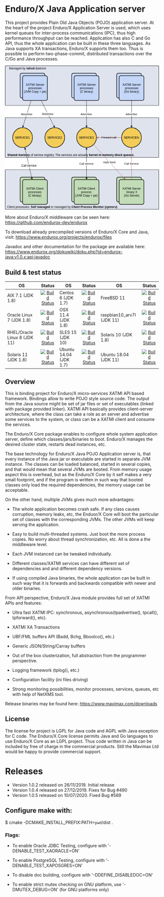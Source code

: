 # Enduro/X Java Application server

This project provides Plain Old Java Objects (POJO) application server. At the
heart of the project Enduro/X Application Server is used, which uses kernel queues
for inter-process communications (IPC), thus high performance throughput can be
reached. Application has also C and Go API, thus the whole application can
be built in these three languages. As Java supports XA transactions, Enduro/X
supports them too. Thus is possible to perform two-phase-commit, distributed
transactions over the C/Go and Java processes.

![Alt text](doc/img/endurox-java.png?raw=true "Enduro/X Multi Processing model")

More about Enduro/X middleware can be seen here: https://github.com/endurox-dev/endurox

To download already precompiled versions of Enduro/X Core and Java, visit:
https://www.endurox.org/projects/endurox/files

Javadoc and other documentation for the package are available here: 
https://www.endurox.org/dokuwiki/doku.php?id=endurox-java:v1.0.x:api:javadoc


## Build & test status

| OS   |      Status      | OS       |      Status   |OS       |      Status   |
|----------|:-------------:|----------|:-------------:|----------|:-------------:|
| AIX 7.1 (JDK 1.8)|  [![Build Status](http://www.silodev.com:9090/jenkins/buildStatus/icon?job=endurox-java-aix7_1)](http://www.silodev.com:9090/jenkins/job/endurox-java-aix7_1/) |Centos 6 (JDK 1.7)|[![Build Status](http://www.silodev.com:9090/jenkins/buildStatus/icon?job=endurox-java-centos6)](http://www.silodev.com:9090/jenkins/job/endurox-java-centos6/)|FreeBSD 11|[![Build Status](http://www.silodev.com:9090/jenkins/buildStatus/icon?job=endurox-java-freebsd11)](http://www.silodev.com:9090/jenkins/job/endurox-java-freebsd11/)|
|Oracle Linux 7 (JDK 1.8)|[![Build Status](http://www.silodev.com:9090/jenkins/buildStatus/icon?job=endurox-java-ol7)](http://www.silodev.com:9090/jenkins/job/endurox-java-ol7/)|OSX 11.4 (JDK 1.8)|[![Build Status](http://www.silodev.com:9090/jenkins/buildStatus/icon?job=endurox-java-osx11_4)](http://www.silodev.com:9090/jenkins/job/endurox-java-osx11_4/)|raspbian10_arv7l (JDK 11)|[![Build Status](http://www.silodev.com:9090/jenkins/buildStatus/icon?job=endurox-java-raspbian10_arv7l)](http://www.silodev.com:9090/jenkins/job/endurox-java-raspbian10_arv7l/)|
|RHEL/Oracle Linux 8 (JDK 11)| [![Build Status](http://www.silodev.com:9090/jenkins/buildStatus/icon?job=endurox-java-ol8)](http://www.silodev.com:9090/jenkins/job/endurox-java-ol8/)|SLES 15 (JDK 10)|[![Build Status](http://www.silodev.com:9090/jenkins/buildStatus/icon?job=endurox-java-sles15)](http://www.silodev.com:9090/jenkins/job/endurox-java-sles15/)|Solaris 10 (JDK 1.8)|[![Build Status](http://www.silodev.com:9090/jenkins/buildStatus/icon?job=endurox-java-solaris10_sparc)](http://www.silodev.com:9090/jenkins/job/endurox-java-solaris10-sparc/)|
|Solaris 11 (JDK 1.8)| [![Build Status](http://www.silodev.com:9090/jenkins/buildStatus/icon?job=endurox-java-solaris11_x86)](http://www.silodev.com:9090/jenkins/job/endurox-java-solaris11_x86/)|Ubuntu 14.04 (JDK 1.7)| [![Build Status](http://www.silodev.com:9090/jenkins/buildStatus/icon?job=endurox-java-ubuntu14)](http://www.silodev.com:9090/jenkins/job/endurox-java-ubuntu14/)|Ubuntu 18.04 (JDK 11)| [![Build Status](http://www.silodev.com:9090/jenkins/buildStatus/icon?job=endurox-java-ubuntu18)](http://www.silodev.com:9090/jenkins/job/endurox-java-ubuntu18/)|


## Overview

This is binding project for Enduro/X micro-services XATMI API based framework. Bindings
allow to write POJO style source code. The output from the Java source might be
set of jar files or set of executables (linked with package provided linker). XATMI
API basically provides client-server architecture, where the class can take a
role as an server and advertise some services to the system, or class can be a
XATMI client and consume the services.

The Enduro/X Core package enables to configure whole system application server, 
define which classes/jars/binaries to boot. Enduro/X manages the desired cluster
state, restarts dead instances, etc.

The base technology for Enduro/X Java POJO Application server is, that every
instance of the Java jar or executable are started in separate JVM instance.
The classes can be loaded balanced, started in several copies, and that would
mean that several JVMs are booted. From memory usage aspect this is overhead,
but as the Enduro/X Core by it self makes a very small footprint, and if the
program is written in such way that booted classes only load the required
dependencies, the memory usage can be acceptable.

On the other hand, multiple JVMs gives much more advantages:

- The whole application becomes crash safe. If any class causes corruption,
memory leaks, etc, the Enduor/X Core will boot the particular set of classes
with the corresponding JVMs. The other JVMs will keep serving the application.

- Easy to build multi-threaded systems. Just boot the more process copies. No
worry about thread synchronization, etc. All is done a the middleware level.

- Each JVM instanced can be tweaked individually.

- Different classes/XATMI services can have different set of dependencies and
and different dependency versions.

- If using compiled Java binaries, the whole application can be built in such
way that it is forwards and backwards compatible with newer and older binaries.

From API perspective, Enduro/X Java module provides full set of XATMI APIs and
features:

- Ultra fast XATMI IPC: synchronous, asynchronous(tpadvertise(), tpcall(), tpforward(), etc).

- XATMI XA Transactions

- UBF/FML buffers API (Badd, Bchg, Bboolco(), etc.)

- Generic JSON/String/Carray buffers

- Out of the box clusterization, full abstraction from the programmer perspective.

- Logging framework (tplog(), etc.)

- Configuration facility (ini files driving)

- Strong monitoring possibilities, monitor processes, services, queues, etc with
help of NetXMS tool.

Release binaries may be found here: https://www.mavimax.com/downloads


## License

The license for project is LGPL for Java code and AGPL with Java exception for
C code. The Enduro/X Core license permits Java and Go languages to use Enduro/X
Core as an LGPL project. Thus code written in Java can be included by free of
charge in the commercial products. Still the Mavimax Ltd would be happy to provide
commercial support.


# Releases

- Version 1.0.2 released on 26/11/2019. Initial release
- Version 1.0.4 released on 27/12/2019. Fixes for Bug #490
- Version 1.0.5 released on 10/07/2020. Fixed Bug #569

## Configure make with: 

$ cmake -DCMAKE_INSTALL_PREFIX:PATH=`pwd`/dist .

### Flags:

- To enable Oracle JDBC Testing, configure with '-DENABLE_TEST_XAORACLE=ON'

- To enable PostgreSQL Testing, configure with '-DENABLE_TEST_XAPOSGRES=ON'

- To disable doc building, configure with '-DDEFINE_DISABLEDOC=ON'

- To enable strict mutex checking on GNU platform, use '-DMUTEX_DEBUG=ON' (for
GNU platforms only)

